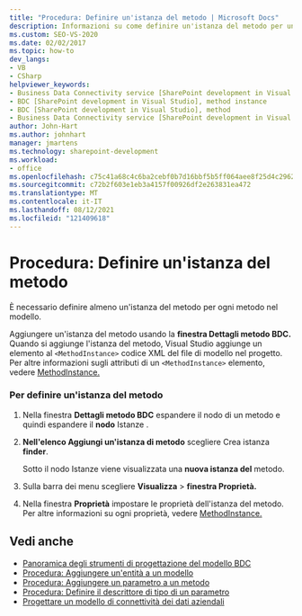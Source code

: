 ```yaml
---
title: "Procedura: Definire un'istanza del metodo | Microsoft Docs"
description: Informazioni su come definire un'istanza del metodo per un metodo nel modello BDC (Business Data Connectivity).
ms.custom: SEO-VS-2020
ms.date: 02/02/2017
ms.topic: how-to
dev_langs:
- VB
- CSharp
helpviewer_keywords:
- Business Data Connectivity service [SharePoint development in Visual Studio], method instance
- BDC [SharePoint development in Visual Studio], method instance
- BDC [SharePoint development in Visual Studio], method
- Business Data Connectivity service [SharePoint development in Visual Studio], method
author: John-Hart
ms.author: johnhart
manager: jmartens
ms.technology: sharepoint-development
ms.workload:
- office
ms.openlocfilehash: c75c41a68c4c6ba2cebf0b7d16bbf5b5ff064aee8f25d4c2962c9574b5c78ef1
ms.sourcegitcommit: c72b2f603e1eb3a4157f00926df2e263831ea472
ms.translationtype: MT
ms.contentlocale: it-IT
ms.lasthandoff: 08/12/2021
ms.locfileid: "121409618"
---
```

# <a name="how-to-define-a-method-instance"></a>Procedura: Definire un'istanza del metodo
  È necessario definire almeno un'istanza del metodo per ogni metodo nel modello.

 Aggiungere un'istanza del metodo usando la **finestra Dettagli metodo BDC.** Quando si aggiunge l'istanza del metodo, Visual Studio aggiunge un elemento al `<MethodInstance>` codice XML del file di modello nel progetto. Per altre informazioni sugli attributi di un `<MethodInstance>` elemento, vedere [MethodInstance.](/previous-versions/office/developer/sharepoint-2010/ee556838(v=office.14))

### <a name="to-define-a-method-instance"></a>Per definire un'istanza del metodo

1. Nella finestra **Dettagli metodo BDC** espandere il nodo di un metodo e quindi espandere il **nodo** Istanze .

2. **Nell'elenco Aggiungi un'istanza di metodo** scegliere Crea istanza **finder**.

     Sotto il nodo Istanze viene visualizzata una **nuova istanza del** metodo.

3. Sulla barra dei menu scegliere **Visualizza**  >  **finestra Proprietà.**

4. Nella finestra **Proprietà** impostare le proprietà dell'istanza del metodo. Per altre informazioni su ogni proprietà, vedere [MethodInstance.](/previous-versions/office/developer/sharepoint-2010/ee556838(v=office.14))

## <a name="see-also"></a>Vedi anche
- [Panoramica degli strumenti di progettazione del modello BDC](../sharepoint/bdc-model-design-tools-overview.md)
- [Procedura: Aggiungere un'entità a un modello](../sharepoint/how-to-add-an-entity-to-a-model.md)
- [Procedura: Aggiungere un parametro a un metodo](../sharepoint/how-to-add-a-parameter-to-a-method.md)
- [Procedura: Definire il descrittore di tipo di un parametro](../sharepoint/how-to-define-the-type-descriptor-of-a-parameter.md)
- [Progettare un modello di connettività dei dati aziendali](../sharepoint/designing-a-business-data-connectivity-model.md)
